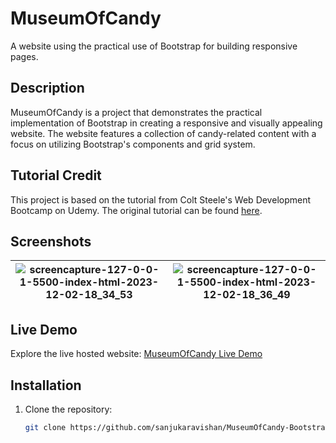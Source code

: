 # MuseumOfCandy

A website using the practical use of Bootstrap for building responsive pages.

## Description

MuseumOfCandy is a project that demonstrates the practical implementation of Bootstrap in creating a responsive and visually appealing website. The website features a collection of candy-related content with a focus on utilizing Bootstrap's components and grid system.

## Tutorial Credit

This project is based on the tutorial from Colt Steele's Web Development Bootcamp on Udemy. The original tutorial can be found [here](https://www.googleadservices.com/pagead/aclk?sa=L&ai=DChcSEwjkjaPS5_CCAxWRb30KHexABQkYABAAGgJzZg&ase=2&gclid=Cj0KCQiAyKurBhD5ARIsALamXaHMiVQZZ1tQFDg_YYzMcRVmC4ay6KWzvkuCD87kyWvVGzlkva_MlYsaAlvOEALw_wcB&ohost=www.google.com&cid=CAESVuD2Z4ZHKZAvI_hiJPVl9FGF3POSgHbD10OeKntGAYgkJOVgHMEPRwVVsBgAX_SeceiGyo5upryc0NmtvMrahf_Z0i8eG7RNKtTRSG7jR1rCviiY8HMY&sig=AOD64_0JZL2qfsV7HRZI-4qc5cFBGyKfmQ&q&nis=4&adurl&ved=2ahUKEwiF8ZvS5_CCAxW-yzgGHVAiAwIQ0Qx6BAgIEAE).

## Screenshots

|  ![screencapture-127-0-0-1-5500-index-html-2023-12-02-18_34_53](https://github.com/SanjukaRavishan/test/assets/84403982/dfa5743a-c1d0-438d-b78a-549d3dd185c4)     | ![screencapture-127-0-0-1-5500-index-html-2023-12-02-18_36_49](https://github.com/SanjukaRavishan/test/assets/84403982/75d66915-8052-430f-9586-3f9078982f88)|
| ----------- | ----------- |


## Live Demo

Explore the live hosted website: [MuseumOfCandy Live Demo](https://sanjukaravishan.github.io/MuseumOfCandy-BootstrapProject)

## Installation

1. Clone the repository:
   ```bash
   git clone https://github.com/sanjukaravishan/MuseumOfCandy-BootstrapProject.git
